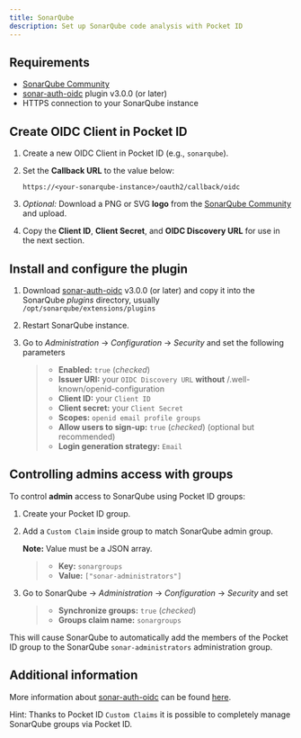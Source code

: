 ```yaml
---
title: SonarQube
description: Set up SonarQube code analysis with Pocket ID
---
```


## Requirements

- [SonarQube Community]
- [sonar-auth-oidc] plugin v3.0.0 (or later)
- HTTPS connection to your SonarQube instance

## Create OIDC Client in Pocket ID

1. Create a new OIDC Client in Pocket ID (e.g., `sonarqube`).
2. Set the **Callback URL** to the value below:

   ```env
   https://<your-sonarqube-instance>/oauth2/callback/oidc
   ```

3. _Optional:_ Download a PNG or SVG **logo** from the [SonarQube Community] and upload.
4. Copy the **Client ID**, **Client Secret**, and **OIDC Discovery URL** for use in the next section.

## Install and configure the plugin

1. Download [sonar-auth-oidc] v3.0.0 (or later) and copy it into the SonarQube _plugins_ directory,
   usually `/opt/sonarqube/extensions/plugins`
2. Restart SonarQube instance.
3. Go to _Administration_ -> _Configuration_ -> _Security_ and set the following parameters

   > - **Enabled:** `true` (_checked_)
   > - **Issuer URI:** your `OIDC Discovery URL` **without** /.well-known/openid-configuration
   > - **Client ID:** your `Client ID`
   > - **Client secret:** your `Client Secret`
   > - **Scopes:** `openid email profile groups`
   > - **Allow users to sign-up:** `true` (_checked_) (optional but recommended)
   > - **Login generation strategy:** `Email`

## Controlling admins access with groups

To control **admin** access to SonarQube using Pocket ID groups:

1. Create your Pocket ID group.
2. Add a `Custom Claim` inside group to match SonarQube admin group.

   **Note:** Value must be a JSON array.

   > - **Key:** `sonargroups`
   > - **Value:** `["sonar-administrators"]`

3. Go to SonarQube -> _Administration_ -> _Configuration_ -> _Security_ and set

   > - **Synchronize groups:** `true` (_checked_)
   > - **Groups claim name:** `sonargroups`

This will cause SonarQube to automatically add the members of the Pocket ID group to the SonarQube `sonar-administrators` administration group.

## Additional information

More information about [sonar-auth-oidc] can be found [here](https://github.com/sonar-auth-oidc/sonar-auth-oidc?tab=readme-ov-file#configuration).

Hint: Thanks to Pocket ID `Custom Claims` it is possible to completely manage SonarQube groups via Pocket ID.

[SonarQube Community]: https://www.sonarsource.com/open-source-editions/sonarqube-community-edition/
[sonar-auth-oidc]: https://github.com/sonar-auth-oidc/sonar-auth-oidc/releases/tag/v3.0.0
